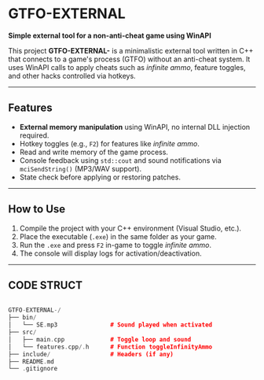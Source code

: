 # GTFO-EXTERNAL

**Simple external tool for a non-anti-cheat game using WinAPI**

This project **GTFO-EXTERNAL-** is a minimalistic external tool written in C++ that connects to a game's process (GTFO) without an anti-cheat system. It uses WinAPI calls to apply cheats such as *infinite ammo*, feature toggles, and other hacks controlled via hotkeys.




---

## Features

- **External memory manipulation** using WinAPI, no internal DLL injection required.
- Hotkey toggles (e.g., `F2`) for features like *infinite ammo*.
- Read and write memory of the game process.
- Console feedback using `std::cout` and sound notifications via `mciSendString()` (MP3/WAV support).
- State check before applying or restoring patches.

---

## How to Use

1. Compile the project with your C++ environment (Visual Studio, etc.).
2. Place the executable (`.exe`) in the same folder as your game.
3. Run the `.exe` and press `F2` in-game to toggle *infinite ammo*.
4. The console will display logs for activation/deactivation.

---

## CODE STRUCT 

```cpp

GTFO-EXTERNAL-/
├── bin/
│   └── SE.mp3               # Sound played when activated
├── src/
│   ├── main.cpp             # Toggle loop and sound
│   └── features.cpp/.h      # Function toggleInfinityAmmo
├── include/                 # Headers (if any)
├── README.md
└── .gitignore



